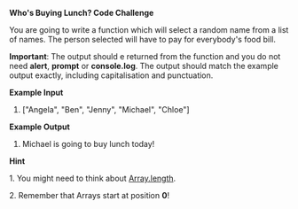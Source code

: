 **Who's Buying Lunch? Code Challenge**

You are going to write a function which will select a random name from a list of names. The person selected will have to pay for everybody's food bill.

**Important**: The output should e returned from the function and you do not need **alert**, **prompt** or **console.log**. The output should match the example output exactly, including capitalisation and punctuation.

**Example Input**

1. \["Angela", "Ben", "Jenny", "Michael", "Chloe"\]

**Example Output**

1. Michael is going to buy lunch today!

**Hint**

1\. You might need to think about [Array.length](https://developer.mozilla.org/en-US/docs/Web/JavaScript/Reference/Global_Objects/Array/length).

2\. Remember that Arrays start at position **0**!